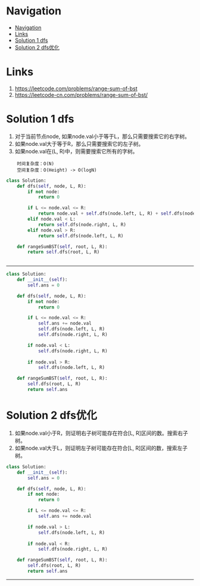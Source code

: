 # Navigation
- [Navigation](#navigation)
- [Links](#links)
- [Solution 1 dfs](#solution-1-dfs)
- [Solution 2 dfs优化](#solution-2-dfs%e4%bc%98%e5%8c%96)

# Links
1. https://leetcode.com/problems/range-sum-of-bst
2. https://leetcode-cn.com/problems/range-sum-of-bst/


# Solution 1 dfs
1. 对于当前节点node, 如果node.val小于等于L，那么只需要搜索它的右字树。
2. 如果node.val大于等于R，那么只需要搜索它的左子树。
3. 如果node.val在(L, R)中，则需要搜索它所有的字树。

```
    时间复杂度：O(N)
    空间复杂度：O(Height) -> O(logN)
```
```python
class Solution:
    def dfs(self, node, L, R):
        if not node:
            return 0

        if L <= node.val <= R:
            return node.val + self.dfs(node.left, L, R) + self.dfs(node.right, L, R)
        elif node.val < L:
            return self.dfs(node.right, L, R)
        elif node.val > R:
            return self.dfs(node.left, L, R)

    def rangeSumBST(self, root, L, R):
        return self.dfs(root, L, R)
        
```
---
```python
class Solution:
    def __init__(self):
        self.ans = 0

    def dfs(self, node, L, R):
        if not node:
            return 0

        if L <= node.val <= R:
            self.ans += node.val 
            self.dfs(node.left, L, R)
            self.dfs(node.right, L, R)

        if node.val < L:
            self.dfs(node.right, L, R)
        
        if node.val > R:
            self.dfs(node.left, L, R)

    def rangeSumBST(self, root, L, R):
        self.dfs(root, L, R)
        return self.ans
```


# Solution 2 dfs优化
1. 如果node.val小于R，则证明右子树可能存在符合[L, R]区间的数。搜索右子树。
2. 如果node.val大于L，则证明左子树可能存在符合[L, R]区间的数，搜索左子树。

```python
class Solution:
    def __init__(self):
        self.ans = 0

    def dfs(self, node, L, R):
        if not node:
            return 0

        if L <= node.val <= R:
            self.ans += node.val

        if node.val > L:
            self.dfs(node.left, L, R)
        
        if node.val < R:
            self.dfs(node.right, L, R)

    def rangeSumBST(self, root, L, R):
        self.dfs(root, L, R)
        return self.ans
```
---
```python

```